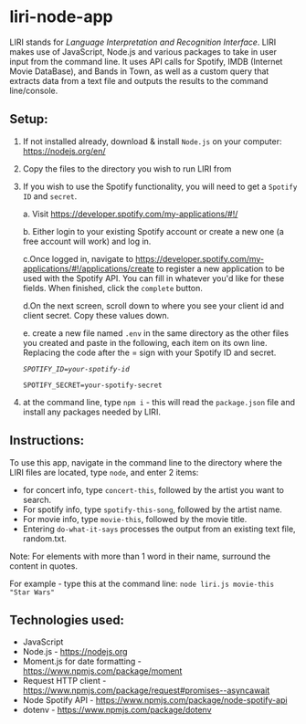 # liri-node-app

LIRI stands for *Language Interpretation and Recognition Interface*.
LIRI makes use of JavaScript, Node.js and various packages to take in user input from the command line. It uses API calls for Spotify, IMDB (Internet Movie DataBase), and Bands in Town, as well as a custom query that extracts data from a text file and outputs the results to the command line/console.

## Setup:
1. If not installed already, download & install `Node.js` on your computer: https://nodejs.org/en/

2. Copy the files to the directory you wish to run LIRI from  
3. If you wish to use the Spotify functionality, you will need to get a `Spotify ID` and `secret`.

    a. Visit <https://developer.spotify.com/my-applications/#!/>
    
    b. Either login to your existing Spotify account or create a new one (a free account will work) and log in.
    
    c.Once logged in, navigate to <https://developer.spotify.com/my-applications/#!/applications/create> to register a new application to be used with the Spotify API. You can fill in whatever you'd like for these fields. When finished, click the `complete` button.
    
    d.On the next screen, scroll down to where you see your client id and client secret. Copy these values down.
    
    e. create a new file named `.env` in the same directory as the other files you created and paste in the following, each item on its own line. Replacing the code after the = sign with your Spotify ID and secret.

    *`SPOTIFY_ID=your-spotify-id`*

    `SPOTIFY_SECRET=your-spotify-secret`

4. at the command line, type `npm i` - this will read the `package.json` file and install any packages needed by LIRI.


## Instructions:
To use this app, navigate in the command line to the directory where the LIRI files are located, type `node`, and enter 2 items: 
* for concert info, type `concert-this`, followed by the artist you want to search.
* For spotify info, type `spotify-this-song`, followed by the artist name. 
* For movie info, type `movie-this`, followed by the movie title. 
* Entering `do-what-it-says` processes the output from an existing text file, random.txt. 

Note: For elements with more than 1 word in their name, surround the content in quotes.

For example - type this at the command line: `node liri.js movie-this "Star Wars"`

## Technologies used:
* JavaScript
* Node.js - https://nodejs.org
* Moment.js for date formatting - https://www.npmjs.com/package/moment
* Request HTTP client - https://www.npmjs.com/package/request#promises--asyncawait
* Node Spotify API - https://www.npmjs.com/package/node-spotify-api
* dotenv - https://www.npmjs.com/package/dotenv